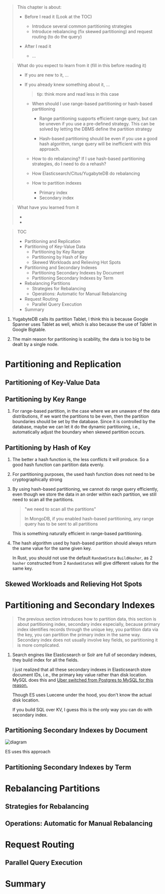 > This chapter is about:
>
> * Before I read it (Look at the TOC)
>
>   * Introduce several common partitioning strategies
>   * Introduce rebalancing (fix skewed partitioning) and request routing (to do the query)
>
> * After I read it
>   * ...

> What do you expect to learn from it (fill in this before reading it)
>
> * If you are new to it, ...
> * If you already knew something about it, ... 
>   > tip: think more and read less in this case
>
>   * When should I use range-based partitioning or hash-based partitioning
>
>     * Range partitioning supports efficient range query, but can be uneven if
>       you use a pre-defined strategy. This can be solved by letting the DBMS
>       define the partition strategy
>
>     * Hash-based partitioning should be even if you use a good hash algorithm,
>       range query will be inefficient with this approach.
>
>   * How to do rebalancing? If I use hash-based partitioning strategies, do I 
>     need to do a rehash?
>   * How Elasticsearch/Citus/YugabyteDB do rebalancing
> 
>   * How to partition indexes
>     * Primary index
>     * Secondary index

> What have you learned from it
>
> *
> *


> TOC
>
> * Partitioning and Replication
> * Partitioning of Key-Value Data
>   * Partitioning by Key Range
>   * Partitioning by Hash of Key
>   * Skewed Workloads and Relieving Hot Spots
> * Partitioning and Secondary Indexes
>   * Partitioning Secondary Indexes by Document
>   * Partitioning Secondary Indexes by Term
> * Rebalancing Partitions
>   * Strategies for Rebalancing
>   * Operations: Automatic for Manual Rebalancing
> * Request Routing
>   * Parallel Query Execution
> * Summary

1. YugabyteDB calls its partition Tablet, I think this is because Google Spanner
   uses Tablet as well, which is also because the use of Tablet in Google 
   Bigtable.
   
2. The main reason for partitioning is scability, the data is too big to be dealt
   by a single node.

# Partitioning and Replication
## Partitioning of Key-Value Data
## Partitioning by Key Range

1. For range-based partition, in the case where we are unaware of the data 
   distributions, if we want the partitions to be even, then the partition 
   boundaries should be set by the database. Since it is controlled by the 
   database, maybe we can let it do the dynamic partitioning, i.e.,  automatically
   adjust the boundary when skewed partition occurs.

## Partitioning by Hash of Key

1. The better a hash function is, the less conflicts it will produce. So a good
   hash function can partition data evenly.
   
2. For partitioning purposes, the used hash function does not need to be 
   cryptographically strong
   
3. By using hash-based partitioning, we cannot do range query efficiently, even
   though we store the data in an order within each partition, we still need to
   scan all the partitions.
   
   > "we need to scan all the partitions"
   >
   > In MongoDB, if you enabled hash-based partitioning, any range query has to
   > be sent to all partitions
   
   This is something naturally efficient in range-based partitioning.

4. The hash algorithm used by hash-based partition should always return the same
   value for the same given key.
   
   In Rust, you should not use the default `RandomState` `BuildHasher`, as 2 `hasher`
   constructed from 2 `RandomState`s will give different values for the same key.

## Skewed Workloads and Relieving Hot Spots
# Partitioning and Secondary Indexes

> The previous section introduces how to partition data, this section is about 
> partitioning index, secondary index especially, because primary index identifies
> records through the unique key, you partition data via the key, you can partition
> the primary index in the same way. Secondary index does not usually involve
> key fields, so partitioning it is more complicated.


1. Search engines like Elasticsearch or Solr are full of secondary indexes, they
   build index for all the fields.
   
   I just realized that all these secondary indexes in Elasticsearch store document
   IDs, i.e., the primary key value rather than disk location. MySQL does this and
   [Uber switched from Postgres to MySQL for this reason.][link_ref]
   
   [link_ref]: https://github.com/SteveLauC/Notes/blob/ab166174f4a1260edf17058cdee928053a24015c/database/Database_System_Concepts/Ch14_Indexing.md?plain=1#L1267-L1285
   
   Though ES uses Luecene under the hood, you don't know the actual disk location.
   
   If you build SQL over KV, I guess this is the only way you can do with secondary
   index.

## Partitioning Secondary Indexes by Document


![diagram](https://github.com/SteveLauC/pic/blob/main/Screenshot%202024-11-28%20at%201.41.46%E2%80%AFPM.png)

ES uses this approach

## Partitioning Secondary Indexes by Term
# Rebalancing Partitions
## Strategies for Rebalancing
## Operations: Automatic for Manual Rebalancing
# Request Routing
## Parallel Query Execution
# Summary